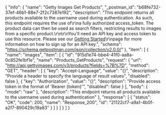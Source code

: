 {
  "info": {
    "name": "Getty Images Get Products",
    "_postman_id": "b68fe732-37ef-46b1-88e7-2f2c7387e192",
    "description": "This endpoint returns all products available to the username used during authentication. As such, this endpoint requires the use of\r\na fully authorized access_token. The product data can then be used as search filters, restricting results to images from a specific product.\r\n\r\nYou'll need an API key and access token to use this resource. Please see our [Getting Started](http://developers.gettyimages.com/en/getting-started.html)\r\npage for more information on how to sign up for an API key.",
    "schema": "https://schema.getpostman.com/json/collection/v2.0.0/"
  },
  "item": [
    {
      "name": "images",
      "item": [
        {
          "id": "915d1e74-bbe4-41f0-aa8a-0c852fe1bf1e",
          "name": "Products_GetProducts",
          "request": {
            "url": "http://api.gettyimages.com/v3/products?fields=%7B%7D",
            "method": "GET",
            "header": [
              {
                "key": "Accept-Language",
                "value": "{}",
                "description": "Provide a header to specify the language of result values",
                "disabled": false
              },
              {
                "key": "Authorization",
                "value": "{}",
                "description": "Provide access token in the format of 'Bearer {token}'",
                "disabled": false
              }
            ],
            "body": {
              "mode": "raw"
            },
            "description": "This endpoint returns all products available to the username used during authentication"
          },
          "response": [
            {
              "status": "OK",
              "code": 200,
              "name": "Response_200",
              "id": "21122cf7-a9a1-4b0f-a2f7-890429c19a83"
            }
          ]
        }
      ]
    }
  ]
}